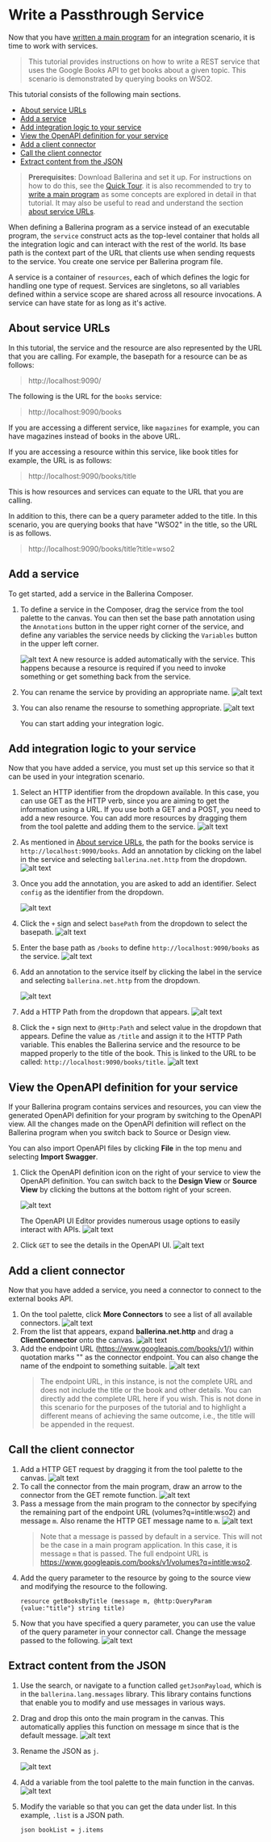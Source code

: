 # Write a Passthrough Service

Now that you have [written a main program](../tutorials/main-program.md) for an integration scenario, it is time to work with services.

> This tutorial provides instructions on how to write a REST service that uses the Google Books API to get books about a given topic. This scenario is demonstrated by querying books on WSO2.

This tutorial consists of the following main sections.

- [About service URLs](about-service-urls)
- [Add a service](add-a-service)
- [Add integration logic to your service](add-integration-logic-to-your-service)
- [View the OpenAPI definition for your service](view-the-swagger-definition-for-your-service)
- [Add a client connector](add-a-client-connector)
- [Call the client connector](call-the-client-connector)
- [Extract content from the JSON](extract-content-from-the-json)

> **Prerequisites**: Download Ballerina and set it up. For instructions on how to do this, see the [Quick Tour](../quick-tour.md). it is also recommended to try to [write a main program](../tutorials/main-program.md) as some concepts are explored in detail in that tutorial. It may also be useful to read and understand the section [about service URLs](about-service-urls).

When defining a Ballerina program as a service instead of an executable program, the `service` construct acts as the top-level container that holds all the integration logic and can interact with the rest of the world. Its base path is the context part of the URL that clients use when sending requests to the service. You create one service per Ballerina program file.

A service is a container of `resources`, each of which defines the logic for handling one type of request. Services are singletons, so all variables defined within a service scope are shared across all resource invocations. A service can have state for as long as it's active.

## About service URLs

In this tutorial, the service and the resource are also represented by the URL that you are calling. For example, the basepath for a resource can be as follows: 

> http://localhost:9090/

The following is the URL for the `books` service:

> http://localhost:9090/books

If you are accessing a different service, like `magazines` for example, you can have magazines instead of books in the above URL.

If you are accessing a resource within this service, like book titles for example, the URL is as follows:

> http://localhost:9090/books/title

This is how resources and services can equate to the URL that you are calling.

In addition to this, there can be a query parameter added to the title. In this scenario, you are querying books that have "WSO2" in the title, so the URL is as follows.

> http://localhost:9090/books/title?title=wso2

## Add a service

To get started, add a service in the Ballerina Composer.

1. To define a service in the Composer, drag the service from the tool palette to the canvas. You can then set the base path annotation using the `Annotations` button in the upper right corner of the service, and define any variables the service needs by clicking the `Variables` button in the upper left corner. 

    ![alt text](../images/AddService.gif)
    A new resource is added automatically with the service. This happens because a resource is required if you need to invoke something or get something back from the service. 
1. You can rename the service by providing an appropriate name.
    ![alt text](../images/ServiceName.png)
1. You can also rename the resourse to something appropriate.
    ![alt text](../images/ResourceName.png)
    
    You can start adding your integration logic.

## Add integration logic to your service

Now that you have added a service, you must set up this service so that it can be used in your integration scenario.

1. Select an HTTP identifier from the dropdown available. In this case, you can use GET as the HTTP verb, since you are aiming to get the information using a URL. If you use both a GET and a POST, you need to add a new resource. You can add more resources by dragging them from the tool palette and adding them to the service.
    ![alt text](../images/IdentifierHTTP.png)
1. As mentioned in [About service URLs](#about-service-URLs), the path for the books service is `http://localhost:9090/books`. Add an annotation by clicking on the label in the service and selecting `ballerina.net.http` from the dropdown.
    ![alt text](../images/AddAnnotation.png)
1. Once you add the annotation, you are asked to add an identifier. Select `config` as the identifier from the dropdown.

    ![alt text](../images/ConfigIdentifier.png)
1. Click the `+` sign and select `basePath` from the dropdown to select the basepath.
    ![alt text](../images/BasepathConfig.png)
1. Enter the base path as `/books` to define `http://localhost:9090/books` as the service.
    ![alt text](../images/BasePathBooksService.png)
1. Add an annotation to the service itself by clicking the label in the service and selecting `ballerina.net.http` from the dropdown.

    ![alt text](../images/AddAnnotation2.png)
1. Add a HTTP Path from the dropdown that appears.
    ![alt text](../images/AddPath.png)
1. Click the `+` sign next to `@Http:Path` and select value in the dropdown that appears. Define the value as `/title` and assign it to the HTTP Path variable. This enables the Ballerina service and the resource to be mapped properly to the title of the book. This is linked to the URL to be called: `http://localhost:9090/books/title`.
    ![alt text](../images/AddValuetoPath2.png)

## View the OpenAPI definition for your service

If your Ballerina program contains services and resources, you can view the generated OpenAPI definition for your program by switching to the OpenAPI view. All the changes made on the OpenAPI definition will reflect on the Ballerina program when you switch back to Source or Design view.

You can also import OpenAPI files by clicking **File** in the top menu and selecting **Import Swagger**.

1. Click the OpenAPI definition icon on the right of your service to view the OpenAPI definition. You can switch back to the **Design View** or **Source View** by clicking the buttons at the bottom right of your screen.

    ![alt text](../images/SwaggerView.png)
    
    The OpenAPI UI Editor provides numerous usage options to easily interact with APIs.
    ![alt text](../images/SwaggerUI.png)
1. Click `GET` to see the details in the OpenAPI UI.
    ![alt text](../images/SwaggerGET.png)

## Add a client connector

Now that you have added a service, you need a connector to connect to the external books API.

1. On the tool palette, click **More Connectors** to see a list of all available connectors.
    ![alt text](../images/MoreConnectors.png)
1. From the list that appears, expand **ballerina.net.http** and drag a **ClientConnector** onto the canvas.
    ![alt text](../images/addConnector.gif)
1. Add the endpoint URL (https://www.googleapis.com/books/v1/) within quotation marks "" as the connector endpoint. You can also change the name of the endpoint to something suitable.
    ![alt text](../images/EndpointURL.png)
    > The endpoint URL, in this instance, is not the complete URL and does not include the title or the book and other details. You can directly add the complete URL here if you wish. This is not done in this scenario for the purposes of the tutorial and to highlight a different means of achieving the same outcome, i.e., the title will be appended in the request.

## Call the client connector

1. Add a HTTP GET request by dragging it from the tool palette to the canvas.
    ![alt text](../images/AddGET.gif)
1. To call the connector from the main program, draw an arrow to the connector from the GET remote function.
    ![alt text](../images/callConnector2.gif)
1. Pass a message from the main program to the connector by specifying the remaining part of the endpoint URL (volumes?q=intitle:wso2) and message `m`. Also rename the HTTP GET message name to `m`.
    ![alt text](../images/ConnectorMessage.png)
    > Note that a message is passed by default in a service. This will not be the case in a main program application. In this case, it is message `m` that is passed. The full endpoint URL is https://www.googleapis.com/books/v1/volumes?q=intitle:wso2.
1. Add the query parameter to the resource by going to the source view and modifying the resource to the following.
    ```
    resource getBooksByTitle (message m, @http:QueryParam {value:"title"} string title)
    ```
1. Now that you have specified a query parameter, you can use the value of the query parameter in your connector call. Change the message passed to the following.
    ![alt text](../images/ConnectorMessage2.png)

## Extract content from the JSON

1. Use the search, or navigate to a function called `getJsonPayload`, which is in the `ballerina.lang.messages` library. This library contains functions that enable you to modify and use messages in various ways.
1. Drag and drop this onto the main program in the canvas. This automatically applies this function on message m since that is the default message.
    ![alt text](../images/getJSONPayload2.gif)
1. Rename the JSON as `j`.

    ![alt text](../images/JSONName.png)
1. Add a variable from the tool palette to the main function in the canvas.
    ![alt text](../images/JSONVariable.gif)
1. Modify the variable so that you can get the data under list. In this example, `.list` is a JSON path. 
     ```
     json bookList = j.items
     ```

